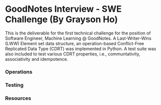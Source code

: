 GoodNotes Interview - SWE Challenge (By Grayson Ho)
===
This is the deliverable for the first technical challenge for the position of Software Engineer, Machine Learning @ GoodNotes. A Last-Writer-Wins (LWW) Element set data structure, an operation-based Conflict-Free Replicated Data Type (CDRT) was implemented in Python. A test suite was also included to test various CDRT properties, i.e., communtativity,
associativity and idempotence.


### Operations


### Testing


### Resources

